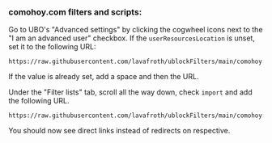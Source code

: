 ### comohoy.com filters and scripts:

Go to UBO's "Advanced settings" by clicking the cogwheel icons next to the "I am an advanced user" checkbox.
If the `userResourcesLocation` is unset, set it to the following URL:

```
https://raw.githubusercontent.com/lavafroth/ublockFilters/main/comohoy.com/comohoy.js
```

If the value is already set, add a space and then the URL.

Under the "Filter lists" tab, scroll all the way down, check `import` and add the following URL.

```
https://raw.githubusercontent.com/lavafroth/ublockFilters/main/comohoy.com/filters.txt
```

You should now see direct links instead of redirects on respective.
